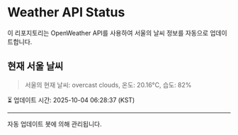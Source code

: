 
# Weather API Status

이 리포지토리는 OpenWeather API를 사용하여 서울의 날씨 정보를 자동으로 업데이트합니다.

## 현재 서울 날씨
> 서울의 현재 날씨: overcast clouds, 온도: 20.16°C, 습도: 82%

⏳ 업데이트 시간: 2025-10-04 06:28:37 (KST)

---
자동 업데이트 봇에 의해 관리됩니다.
